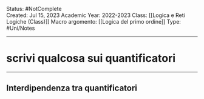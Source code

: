Status: #NotComplete  
Created: Jul 15, 2023
Academic Year: 2022-2023
Class: [[Logica e Reti Logiche (Class)]]
Macro argomento: [[Logica del primo ordine]]
Type: #Uni/Notes 

---
# scrivi qualcosa sui quantificatori



---
## Interdipendenza tra quantificatori